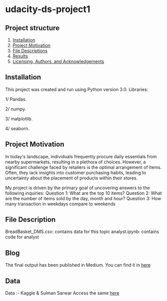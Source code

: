 # udacity-ds-project1
## Project structure
1. [Installation](#Installation)
2. [Project Motivation](#motivation)
3. [File Descriptions](#files)
4. [Results](#results)
5. [Licensing, Authors, and Acknowledgements](#licensing)
## Installation
This project was created and run using Python version 3.0.
Libraries:

1/ Pandas.

2/ numpy.

3/ matplotlib.

4/ seaborn.
## Project Motivation
In today's landscape, individuals frequently procure daily essentials from nearby supermarkets, resulting in a plethora of choices. However, a significant challenge faced by retailers is the optimal arrangement of items. Often, they lack insights into customer purchasing habits, leading to uncertainty about the placement of products within their stores.

My project is driven by the primary goal of uncovering answers to the following inquiries:
Question 1: What are the top 10 items?
Question 2: What are the number of items sold by the day, month and hour?
Question 3: How many transaction in weekdays compare to weekends
## File Description
BreadBasket_DMS.csv: contains data for this topic
analyst.ipynb: contains code for analyst
## Blog
The final output has been published in Medium. You can find it in [here]([url](https://medium.com/@thienthuan08061999/cultivating-retail-success-unveiling-customer-purchasing-patterns-through-market-basket-analysis-542f9a73f7a7)https://medium.com/@thienthuan08061999/cultivating-retail-success-unveiling-customer-purchasing-patterns-through-market-basket-analysis-542f9a73f7a7)
## Data
Data :- Kaggle & Sulman Sarwar Access the same [here]([url](https://www.kaggle.com/sulmansarwar/transactions-from-a-bakery#BreadBasket_DMS.csv)https://www.kaggle.com/sulmansarwar/transactions-from-a-bakery#BreadBasket_DMS.csv)
